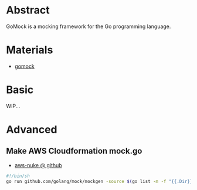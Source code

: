 # Abstract

GoMock is a mocking framework for the Go programming language.

# Materials

* [gomock](https://github.com/golang/mock)

# Basic

WIP...

# Advanced

## Make AWS Cloudformation mock.go

* [aws-nuke @ github](https://github.com/rebuy-de/aws-nuke/blob/master/resources/cloudformation-stack_test.go)

```bash
#!/bin/sh
go run github.com/golang/mock/mockgen -source $(go list -m -f "{{.Dir}}" "github.com/aws/aws-sdk-go")/service/cloudformation/cloudformationiface/interface.go -destination mocks/mock_cloudformationiface/mock.go
```
